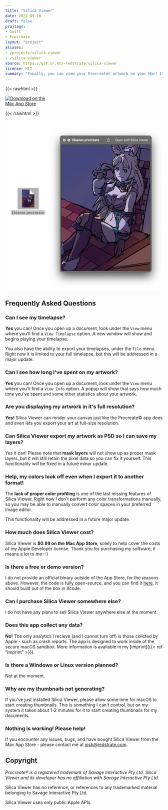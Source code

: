 ```yaml
---
title: "Silica Viewer"
date: 2021-09-10
draft: false
projtags:
- Swift
- Procreate
layout: "project"
aliases:
- /projects/silica-viewer
- /silica-viewer
source: https://git.sr.ht/~redstrate/silica-viewer
license: MIT
summary: "Finally, you can view your Procreate© artwork on your Mac! It also includes thumbnail and Quick Look previews as well for use in Finder."
---
```


{{< rawhtml >}}

<div class="block mx-auto not-prose" style="max-width:156px"><a href="https://apps.apple.com/us/app/silica-viewer/id1585769765"><img width="156.10054" height="40" alt="Download on the Mac App Store" src="/software/silica-viewer/Download_on_the_Mac_App_Store_Badge_US-UK_RGB_blk_092917.svg"/></a></div>

{{< /rawhtml >}}

![Silica Viewer Screenshot](silica-screenshot.webp)

## Frequently Asked Questions

### Can I see my timelapse?

**Yes** you can! Once you open up a document, look under the `View` menu where you'll find a `View Timelapse` option. A new window will show and begins playing your timelapse.

You also have the ability to export your timelapses, under the `File` menu. Right now it is limited to your full timelapse, but this will be addressed in a major update.

### Can I see how long I've spent on my artwork?

**Yes** you can! Once you open up a document, look under the `View` menu where you'll find a `View Info` option. A popup will show that says how much time you've spent and some other statistics about your artwork.

### Are you displaying my artwork in it's full resolution?

**Yes!** Silica Viewer can render your canvas just like the Procreate© app does and even lets you export your art at full-size resolution.

### Can Silica Viewer export my artwork as PSD so I can save my layers?

Yes it can! Please note that **mask layers** will not show up as proper mask layers, but it will still retain the pixel data so you can fix it yourself. This functionality will be fixed in a future minor update.

### Help, my colors look off even when I export it to another format!

The **lack of proper color profiling** is one of the last missing features of Silica Viewer. Right now I don't perform any color transformations manually, so you may be able to manually convert color spaces in your preferred image editor.

This functionality will be addressed in a future major update.

### How much does Silica Viewer cost?

Silica Viewer is **$0.99 on the Mac App Store**, solely to help cover the costs of my Apple Developer license. Thank you for purchasing my software, it means a lot to me :-)

### Is there a free or demo version?

I do not provide an official binary outside of the App Store, for the reasons above. However, the
code is fully open-source, and you can find it [here](https://sr.ht/~redstrate/silica-viewer). It should build out of the box in Xcode.

### Can I purchase Silica Viewer somewhere else?

I do not have any plans to sell Silica Viewer anywhere else at the moment.

### Does this app collect any data?

**No!** The only analytics I recieve (and I cannot turn off) is those collcted by Apple - such as crash reports. The app is designed to work inside of the secure macOS sandbox. More information is available in my [imprint]({{< ref "Imprint" >}}).

### Is there a Windows or Linux version planned?

Not at the moment.

### Why are my thumbnails not generating?

If you've just installed Silica Viewer, please allow some time for macOS to start creating thumbnails. This is something I can't control, but on my system it takes about 1-2 minutes for it to start creating thumbnails for my documents.

### Nothing is working! Please help!

If you encounter any issues, bugs, and have bought Silica Viewer from the Mac App Store - please contact me at josh@redstrate.com.

## Copyright

_Procreate® is a registered trademark of Savage Interactive Pty Ltd. Silica Viewer and its developer has no affiliation with Savage Interactive Pty Ltd._

Silica Viewer has no reference, or references to any trademarked material belonging to Savage Interactive Pty Ltd.

Silica Viewer uses only public Apple APIs.
